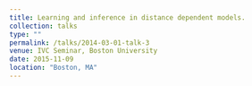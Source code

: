 ```yaml
---
title: Learning and inference in distance dependent models.
collection: talks
type: ""
permalink: /talks/2014-03-01-talk-3
venue: IVC Seminar, Boston University
date: 2015-11-09
location: "Boston, MA"
---
```

